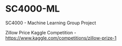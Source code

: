 # SC4000-ML
SC4000 - Machine Learning Group Project 

Zillow Price Kaggle Competition - https://www.kaggle.com/competitions/zillow-prize-1
